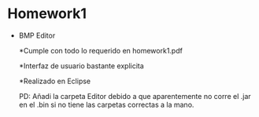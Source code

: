 # Homework1

- BMP Editor

  *Cumple con todo lo requerido en homework1.pdf

  *Interfaz de usuario bastante explicita
  
  *Realizado en Eclipse
  
  PD: Añadi la carpeta Editor debido a que aparentemente no corre el .jar en el .bin si no tiene las carpetas correctas a la mano.

